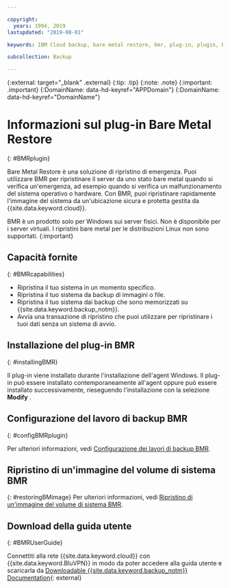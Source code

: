 ```yaml
---

copyright:
  years: 1994, 2019
lastupdated: "2019-08-01"

keywords: IBM Cloud backup, bare metal restore, bmr, plug-in, plugin, EVault, Carbonite, baremetal, point-in-time restore

subcollection: Backup

---
```

{:external: target="_blank" .external}
{:tip: .tip}
{:note: .note}
{:important: .important}
{:DomainName: data-hd-keyref="APPDomain"}
{:DomainName: data-hd-keyref="DomainName"}

# Informazioni sul plug-in Bare Metal Restore
{: #BMRplugin}

Bare Metal Restore è una soluzione di ripristino di emergenza. Puoi utilizzare BMR per ripristinare il server da uno stato bare metal quando si verifica un'emergenza, ad esempio quando si verifica un malfunzionamento del sistema operativo o hardware. Con BMR, puoi ripristinare rapidamente l'immagine del sistema da un'ubicazione sicura e protetta gestita da {{site.data.keyword.cloud}}.

BMR è un prodotto solo per Windows sui server fisici. Non è disponibile per i server virtuali. I ripristini bare metal per le distribuzioni Linux non sono supportati.
{:important}

## Capacità fornite
{: #BMRcapabilities}

- Ripristina il tuo sistema in un momento specifico.
- Ripristina il tuo sistema da backup di immagini o file.
- Ripristina il tuo sistema dai backup che sono memorizzati su {{site.data.keyword.backup_notm}}.
- Avvia una transazione di ripristino che puoi utilizzare per ripristinare i tuoi dati senza un sistema di avvio.

## Installazione del plug-in BMR
{: #installingBMR}

Il plug-in viene installato durante l'installazione dell'agent Windows. Il plug-in può essere installato contemporaneamente all'agent oppure può essere installato successivamente, rieseguendo l'installazione con la selezione **Modify** .

## Configurazione del lavoro di backup BMR
{: #configBMRplugin}

Per ulteriori informazioni, vedi [Configurazione dei lavori di backup BMR](/docs/infrastructure/Backup?topic=Backup-configureBMR).

## Ripristino di un'immagine del volume di sistema BMR
{: #restoringBMimage}
Per ulteriori informazioni, vedi [Ripristino di un'immagine del volume di sistema BMR](/docs/infrastructure/Backup?topic=Backup-restoreBMR).

## Download della guida utente
{: #BMRUserGuide}

Connettiti alla rete {{site.data.keyword.cloud}} con {{site.data.keyword.BluVPN}} in modo da poter accedere alla guida utente e scaricarla da [Downloadable {{site.data.keyword.backup_notm}} Documentation](http://downloads.service.softlayer.com/evault/Documentation/){: external}
